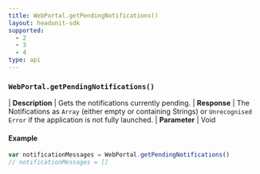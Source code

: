 ```yaml
---
title: WebPortal.getPendingNotifications()
layout: headunit-sdk
supported:
  - 2
  - 3
  - 4
type: api
---
```


### `WebPortal.getPendingNotifications()`

| **Description** | Gets the notifications currently pending.
| **Response** | The Notifications as `Array` (either empty or containing Strings) or `Unrecognised Error` if the application is not fully launched.
| **Parameter**   | Void

#### Example

```javascript
var notificationMessages = WebPortal.getPendingNotifications()
// notificationMessages = []
```